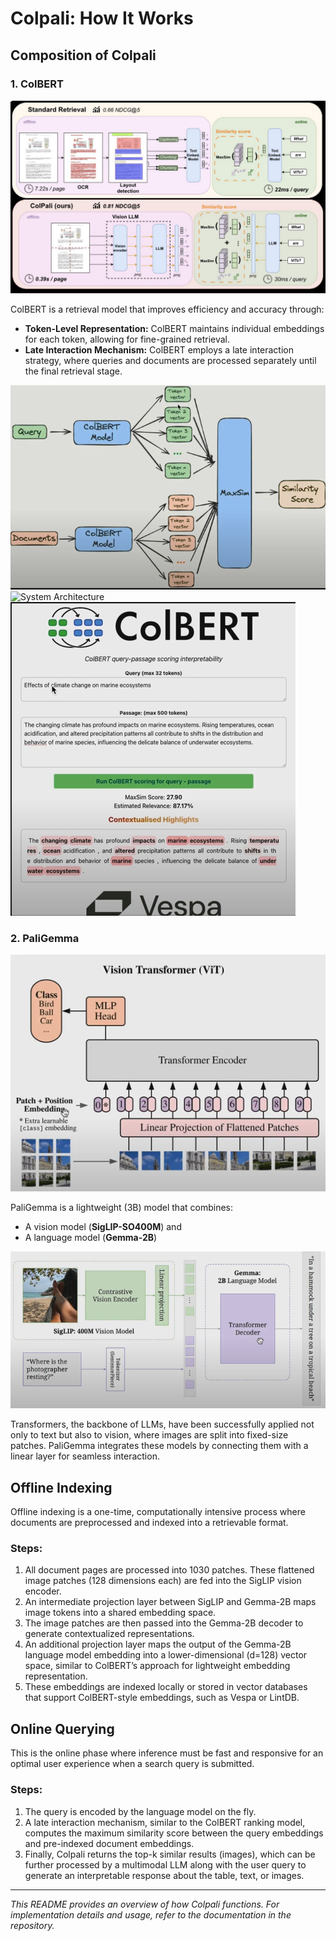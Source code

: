 # Colpali: How It Works

## Composition of Colpali

### 1. ColBERT

![System Architecture](images/colpali.png)

ColBERT is a retrieval model that improves efficiency and accuracy through:

- **Token-Level Representation:** ColBERT maintains individual embeddings for each token, allowing for fine-grained retrieval.
- **Late Interaction Mechanism:** ColBERT employs a late interaction strategy, where queries and documents are processed separately until the final retrieval stage.

![System Architecture](images/colbert1.png)
![System Architecture](images/colbert2.png)
![System Architecture](images/colbert3.png)

### 2. PaliGemma

![System Architecture](images/vit.png)


PaliGemma is a lightweight (3B) model that combines:
- A vision model (**SigLIP-SO400M**) and 
- A language model (**Gemma-2B**)

![System Architecture](images/gemma.png)

Transformers, the backbone of LLMs, have been successfully applied not only to text but also to vision, where images are split into fixed-size patches. PaliGemma integrates these models by connecting them with a linear layer for seamless interaction.

## Offline Indexing

Offline indexing is a one-time, computationally intensive process where documents are preprocessed and indexed into a retrievable format.

### Steps:
1. All document pages are processed into 1030 patches. These flattened image patches (128 dimensions each) are fed into the SigLIP vision encoder.
2. An intermediate projection layer between SigLIP and Gemma-2B maps image tokens into a shared embedding space.
3. The image patches are then passed into the Gemma-2B decoder to generate contextualized representations.
4. An additional projection layer maps the output of the Gemma-2B language model embedding into a lower-dimensional (d=128) vector space, similar to ColBERT’s approach for lightweight embedding representation.
5. These embeddings are indexed locally or stored in vector databases that support ColBERT-style embeddings, such as Vespa or LintDB.

## Online Querying

This is the online phase where inference must be fast and responsive for an optimal user experience when a search query is submitted.

### Steps:
1. The query is encoded by the language model on the fly.
2. A late interaction mechanism, similar to the ColBERT ranking model, computes the maximum similarity score between the query embeddings and pre-indexed document embeddings.
3. Finally, Colpali returns the top-k similar results (images), which can be further processed by a multimodal LLM along with the user query to generate an interpretable response about the table, text, or images.

---

_This README provides an overview of how Colpali functions. For implementation details and usage, refer to the documentation in the repository._
